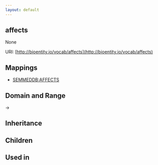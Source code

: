 ```yaml
---
layout: default
---
```


## affects


None

URI: [http://bioentity.io/vocab/affects](http://bioentity.io/vocab/affects)
## Mappings

 * [SEMMEDDB:AFFECTS](http://purl.obolibrary.org/obo/SEMMEDDB_AFFECTS)

## Domain and Range

 -> 

## Inheritance


## Children


## Used in

